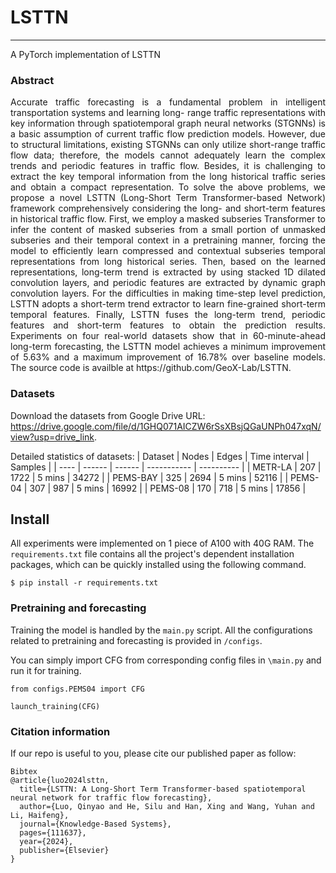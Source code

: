 # LSTTN
------  

A PyTorch implementation of LSTTN
### Abstract
<p align="justify">
Accurate traffic forecasting is a fundamental problem in intelligent transportation systems and learning long- range traffic representations with key information through spatiotemporal graph neural networks (STGNNs) is a basic assumption of current traffic flow prediction models. However, due to structural limitations, existing STGNNs can only utilize short-range traffic flow data; therefore, the models cannot adequately learn the complex trends and periodic features in traffic flow. Besides, it is challenging to extract the key temporal information from the long historical traffic series and obtain a compact representation. To solve the above problems, we propose a novel LSTTN (Long-Short Term Transformer-based Network) framework comprehensively considering the long- and short-term features in historical traffic flow. First, we employ a masked subseries Transformer to infer the content of masked subseries from a small portion of unmasked subseries and their temporal context in a pretraining manner, forcing the model to efficiently learn compressed and contextual subseries temporal representations from long historical series. Then, based on the learned representations, long-term trend is extracted by using stacked 1D dilated convolution layers, and periodic features are extracted by dynamic graph convolution layers. For the difficulties in making time-step level prediction, LSTTN adopts a short-term trend extractor to learn fine-grained short-term temporal features. Finally, LSTTN fuses the long-term trend, periodic features and short-term features to obtain the prediction results. Experiments on four real-world datasets show that in 60-minute-ahead long-term forecasting, the LSTTN model achieves a minimum improvement of 5.63% and a maximum improvement of 16.78% over baseline models. The source code is availble at https://github.com/GeoX-Lab/LSTTN.

### Datasets
Download the datasets from Google Drive URL: https://drive.google.com/file/d/1GHQ071AICZW6rSsXBsjQGaUNPh047xqN/view?usp=drive_link.

Detailed statistics of datasets:
|  Dataset | Nodes    | Edges  | Time interval | Samples        |
| ---- | ------ | ------ | ----------- | ---------- |
| METR-LA  | 207 | 1722 | 5 mins      | 34272      |
| PEMS-BAY  | 325 | 2694 | 5 mins      | 52116      |
| PEMS-04  | 307 | 987 | 5 mins      | 16992      |
| PEMS-08  | 170 | 718 | 5 mins      | 17856      |

## Install

All experiments were implemented on 1 piece of A100 with 40G RAM. The `requirements.txt` file contains all the project's dependent installation packages, which can be quickly installed using the following command.

```
$ pip install -r requirements.txt
```

### Pretraining and forecasting

Training the model is handled by the `main.py` script. All the configurations related to pretraining and forecasting is provided in `/configs`. 

You can simply import CFG from corresponding config files in `\main.py` and run it for training.

```
from configs.PEMS04 import CFG

launch_training(CFG)
```
  
### Citation information
If our repo is useful to you, please cite our published paper as follow:
```
Bibtex
@article{luo2024lsttn,
  title={LSTTN: A Long-Short Term Transformer-based spatiotemporal neural network for traffic flow forecasting},
  author={Luo, Qinyao and He, Silu and Han, Xing and Wang, Yuhan and Li, Haifeng},
  journal={Knowledge-Based Systems},
  pages={111637},
  year={2024},
  publisher={Elsevier}
}
```
